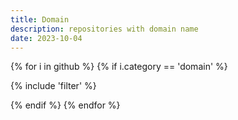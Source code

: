```yaml
---
title: Domain
description: repositories with domain name
date: 2023-10-04
---
```

{% for i in github %}
{% if i.category == 'domain' %}

{% include 'filter' %}

{% endif %}
{% endfor %}
